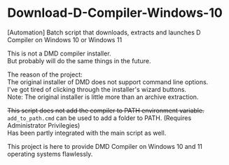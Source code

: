 # Download-D-Compiler-Windows-10
[Automation] Batch script that downloads, extracts and launches D Compiler on Windows 10 or Windows 11

This is not a DMD compiler installer.  
But probably will do the same things in the future.  

The reason of the project:  
The original installer of DMD does not support command line options.     
I've got tired of clicking through the installer's wizard buttons.  
Note: The original installer is little more than an archive extraction.  


~~This script does not add the compiler to PATH environment variable.~~  
`add_to_path.cmd` can be used to add a folder to PATH.  (Requires Administrator Privilegies)  
Has been partly integrated with the main script as well.  

This project is here to provide DMD Compiler on Windows 10 and 11 operating systems flawlessly.  
